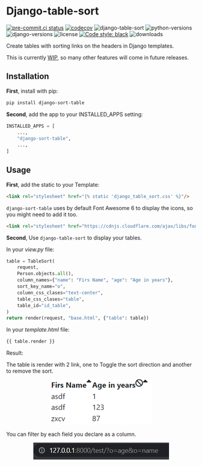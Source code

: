 # Django-table-sort

[![pre-commit.ci status](https://results.pre-commit.ci/badge/github/TheRealVizard/django-table-sort/main.svg)](https://results.pre-commit.ci/latest/github/TheRealVizard/django-table-sort/main) [![codecov](https://codecov.io/gh/TheRealVizard/django-table-sort/branch/main/graph/badge.svg?token=KGXHPZ6HOB)](https://codecov.io/gh/TheRealVizard/django-table-sort) ![django-table-sort](https://img.shields.io/pypi/v/django-table-sort?color=blue) ![python-versions](https://img.shields.io/pypi/pyversions/django-table-sort) ![django-versions](https://img.shields.io/pypi/frameworkversions/django/django-table-sort?label=django) ![license](https://img.shields.io/pypi/l/django-table-sort?color=blue) [![Code style: black](https://img.shields.io/badge/code%20style-black-000000.svg)](https://github.com/psf/black) ![downloads](https://img.shields.io/pypi/dm/django-table-sort)

Create tables with sorting links on the headers in Django templates.

This is currently [WIP](https://en.wikipedia.org/wiki/Work_in_process), so many other features will come in future releases.
## Installation

**First**, install with pip:

```bash
pip install django-sort-table
```

**Second**, add the app to your INSTALLED_APPS setting:

```python
INSTALLED_APPS = [
    ...,
    "django-sort-table",
    ...,
]
```

## Usage
**First**, add the static to your Template:

```html
<link rel="stylesheet" href="{% static 'django_table_sort.css' %}"/>
```

`django-sort-table` uses by default Font Awesome 6 to display the icons, so you might need to add it too.

```html
<link rel="stylesheet" href="https://cdnjs.cloudflare.com/ajax/libs/font-awesome/6.1.2/css/all.min.css" integrity="sha512-1sCRPdkRXhBV2PBLUdRb4tMg1w2YPf37qatUFeS7zlBy7jJI8Lf4VHwWfZZfpXtYSLy85pkm9GaYVYMfw5BC1A==" crossorigin="anonymous" referrerpolicy="no-referrer" />
```

**Second**, Use `django-table-sort` to display your tables.

In your _view.py_ file:

```python
table = TableSort(
    request,
    Person.objects.all(),
    column_names={"name": "Firs Name", "age": "Age in years"},
    sort_key_name="o",
    column_css_clases="text-center",
    table_css_clases="table",
    table_id="id_table",
)
return render(request, "base.html", {"table": table})
```

In your _template.html_ file:

```html
{{ table.render }}
```

Result:

The table is render with 2 link, one to Toggle the sort direction and another to remove the sort.

<p align="center">
    <img width="268" height="120" src=".\result.png">
</p>

You can filter by each field you declare as a column.
<p align="center">
    <img width="361" height="45" src=".\url_result.png">
</p>
